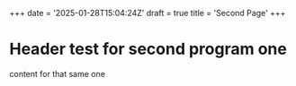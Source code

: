 +++
date = '2025-01-28T15:04:24Z'
draft = true
title = 'Second Page'
+++
# Header test for second program one
content for that same one